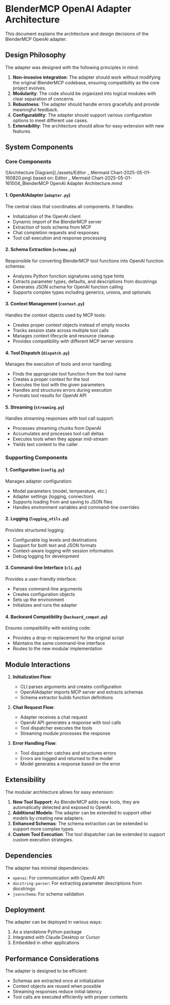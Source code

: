 # BlenderMCP OpenAI Adapter Architecture

This document explains the architecture and design decisions of the BlenderMCP OpenAI adapter.

## Design Philosophy

The adapter was designed with the following principles in mind:

1. **Non-invasive integration**: The adapter should work without modifying the original BlenderMCP codebase, ensuring compatibility as the core project evolves.
2. **Modularity**: The code should be organized into logical modules with clear separation of concerns.
3. **Robustness**: The adapter should handle errors gracefully and provide meaningful feedback.
4. **Configurability**: The adapter should support various configuration options to meet different use cases.
5. **Extensibility**: The architecture should allow for easy extension with new features.

## System Components

### Core Components

![Architecture Diagram](./assets/Editor _ Mermaid Chart-2025-05-01-160820.png)
based on: Editor _ Mermaid Chart-2025-05-01-161004_BlenderMCP OpenAI Adapter Architecture.mmd

#### 1. OpenAIAdapter (`adapter.py`)

The central class that coordinates all components. It handles:
- Initialization of the OpenAI client
- Dynamic import of the BlenderMCP server
- Extraction of tools schema from MCP
- Chat completion requests and responses
- Tool call execution and response processing

#### 2. Schema Extraction (`schema.py`)

Responsible for converting BlenderMCP tool functions into OpenAI function schemas:
- Analyzes Python function signatures using type hints
- Extracts parameter types, defaults, and descriptions from docstrings
- Generates JSON schema for OpenAI function calling
- Supports complex types including generics, unions, and optionals

#### 3. Context Management (`context.py`) 

Handles the context objects used by MCP tools:
- Creates proper context objects instead of empty mocks
- Tracks session state across multiple tool calls
- Manages context lifecycle and resource cleanup
- Provides compatibility with different MCP server versions

#### 4. Tool Dispatch (`dispatch.py`)

Manages the execution of tools and error handling:
- Finds the appropriate tool function from the tool name
- Creates a proper context for the tool
- Executes the tool with the given parameters
- Handles and structures errors during execution
- Formats tool results for OpenAI API

#### 5. Streaming (`streaming.py`)

Handles streaming responses with tool call support:
- Processes streaming chunks from OpenAI
- Accumulates and processes tool call deltas
- Executes tools when they appear mid-stream
- Yields text content to the caller

### Supporting Components

#### 1. Configuration (`config.py`)

Manages adapter configuration:
- Model parameters (model, temperature, etc.)
- Adapter settings (logging, connection)
- Supports loading from and saving to JSON files
- Handles environment variables and command-line overrides

#### 2. Logging (`logging_utils.py`)

Provides structured logging:
- Configurable log levels and destinations
- Support for both text and JSON formats
- Context-aware logging with session information
- Debug logging for development

#### 3. Command-line Interface (`cli.py`)

Provides a user-friendly interface:
- Parses command-line arguments
- Creates configuration objects
- Sets up the environment
- Initializes and runs the adapter

#### 4. Backward Compatibility (`backward_compat.py`)

Ensures compatibility with existing code:
- Provides a drop-in replacement for the original script
- Maintains the same command-line interface
- Routes to the new modular implementation

## Module Interactions

1. **Initialization Flow**:
   - CLI parses arguments and creates configuration
   - OpenAIAdapter imports MCP server and extracts schemas
   - Schema extractor builds function definitions

2. **Chat Request Flow**:
   - Adapter receives a chat request
   - OpenAI API generates a response with tool calls
   - Tool dispatcher executes the tools
   - Streaming module processes the response

3. **Error Handling Flow**:
   - Tool dispatcher catches and structures errors
   - Errors are logged and returned to the model
   - Model generates a response based on the error

## Extensibility

The modular architecture allows for easy extension:

1. **New Tool Support**: As BlenderMCP adds new tools, they are automatically detected and exposed to OpenAI.
2. **Additional Models**: The adapter can be extended to support other models by creating new adapters.
3. **Enhanced Schemas**: The schema extraction can be extended to support more complex types.
4. **Custom Tool Execution**: The tool dispatcher can be extended to support custom execution strategies.

## Dependencies

The adapter has minimal dependencies:
- `openai`: For communication with OpenAI API
- `docstring-parser`: For extracting parameter descriptions from docstrings
- `jsonschema`: For schema validation

## Deployment

The adapter can be deployed in various ways:
1. As a standalone Python package
2. Integrated with Claude Desktop or Cursor
3. Embedded in other applications

## Performance Considerations

The adapter is designed to be efficient:
- Schemas are extracted once at initialization
- Context objects are reused when possible
- Streaming responses reduce initial latency
- Tool calls are executed efficiently with proper contexts 